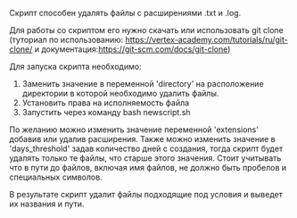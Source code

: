 Скрипт способен удалять файлы с расширениями .txt и .log.

Для работы со скриптом его нужно скачать или использовать git clоne (туториал по использованию: https://vertex-academy.com/tutorials/ru/git-clone/ и документация:https://git-scm.com/docs/git-clone)

Для запуска скрипта необходимо:
1. Заменить значение в переменной 'directory' на расположение директории  в которой необходимо удалить файлы.
2. Установить права на исполняемость файла
3. Запустить через команду bash newscript.sh

По желанию можно изменить значение переменной 'extensions' добавив или удалив расширения.
Также можно изменить значение в 'days_threshold' задав количество дней с создания, тогда скрипт будет удалять только те файлы, что старше этого значения.
Стоит учитывать что в пути до файлов, включая имя файлов, не должно быть пробелов и специальных символов.

В результате скрипт удалит файлы подходящие под условия и выведет их названия и пути.
